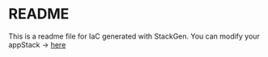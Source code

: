 # README
This is a readme file for IaC generated with StackGen.
You can modify your appStack -> [here](http://main.dev.stackgen.com/appstacks/f8670037-be3f-45fe-93df-51f5dec4059c)
